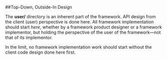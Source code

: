 ##Top-Down, Outside-In Design

The __user/__ directory is an inherent part of the framework.
API design from the client (user) perspective is done here.
All framework implementation should start _here_, whether by a framework product designer
or a framework implementor, but holding the perspective of the user of the framework—not that of
its implementor.

In the limit, no framework implementation work should start without the client code design done here first.